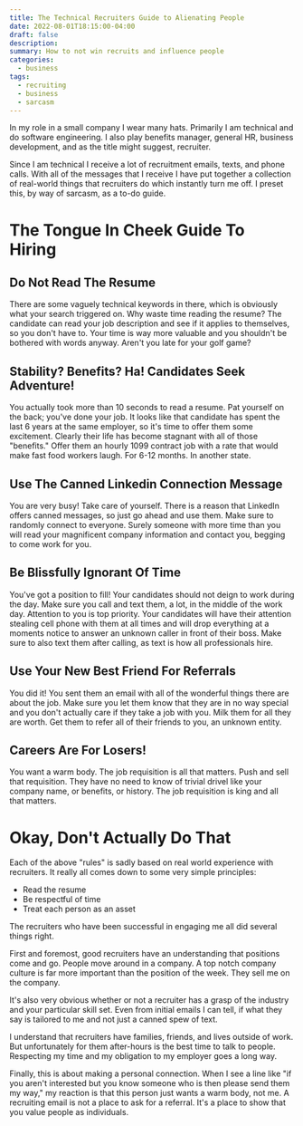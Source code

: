 ```yaml
---
title: The Technical Recruiters Guide to Alienating People
date: 2022-08-01T18:15:00-04:00
draft: false
description:
summary: How to not win recruits and influence people
categories:
  - business
tags:
  - recruiting
  - business
  - sarcasm
---
```

In my role in a small company I wear many hats. Primarily I am technical and
do software engineering. I also play benefits manager, general HR, business
development, and as the title might suggest, recruiter.

Since I am technical I receive a lot of recruitment emails, texts, and
phone calls. With all of the messages that I receive I have put together a 
collection of real-world things that recruiters do which instantly turn me
off. I preset this, by way of sarcasm, as a to-do guide.

# The Tongue In Cheek Guide To Hiring

## Do Not Read The Resume
There are some vaguely technical keywords in there, which is obviously what
your search triggered on. Why waste time reading the resume? The candidate
can read your job description and see if it applies to themselves, so you
don't have to. Your time is way more valuable and you shouldn't be
bothered with words anyway. Aren't you late for your golf game?

## Stability? Benefits? Ha! Candidates Seek Adventure!
You actually took more than 10 seconds to read a resume. Pat yourself on the back;
you've done your job. It looks like that candidate has spent the last 6 years
at the same employer, so it's time to offer them some excitement. Clearly
their life has become stagnant with all of those "benefits." Offer them an
hourly 1099 contract job with a rate that would make fast food workers laugh.
For 6-12 months. In another state.

## Use The Canned Linkedin Connection Message
You are very busy! Take care of yourself. There is a reason that LinkedIn offers
canned messages, so just go ahead and use them. Make sure to randomly connect
to everyone. Surely someone with more time than you will read your magnificent
company information and contact you, begging to come work for you.

## Be Blissfully Ignorant Of Time
You've got a position to fill! Your candidates should not deign to work during
the day. Make sure you call and text them, a lot, in the middle of the work day.
Attention to you is top priority. Your candidates will have their attention
stealing cell phone with them at all times and will drop everything at a moments
notice to answer an unknown caller in front of their boss. Make sure to also
text them after calling, as text is how all professionals hire.

## Use Your New Best Friend For Referrals
You did it! You sent them an email with all of the wonderful things there are
about the job. Make sure you let them know that they are in no way special
and you don't actually care if they take a job with you. Milk them for all
they are worth. Get them to refer all of their friends to you, an unknown entity.

## Careers Are For Losers!
You want a warm body. The job requisition is all that matters. Push and sell
that requisition. They have no need to know of trivial drivel like your 
company name, or benefits, or history. The job requisition is king and all
that matters.

# Okay, Don't Actually Do That
Each of the above "rules" is sadly based on real world experience with recruiters.
It really all comes down to some very simple principles:

* Read the resume
* Be respectful of time
* Treat each person as an asset

The recruiters who have been successful in engaging me all did several things right.

First and foremost, good recruiters have an understanding that positions come and go.
People move around in a company. A top notch company culture is far more important
than the position of the week. They sell me on the company.

It's also very obvious whether or not a recruiter has a grasp of the industry and your
particular skill set. Even from initial emails I can tell, if what they say is
tailored to me and not just a canned spew of text.

I understand that recruiters have families, friends, and lives outside of work.
But unfortunately for them after-hours is the best time to talk to people. Respecting
my time and my obligation to my employer goes a long way.

Finally, this is about making a personal connection. When I see a line like "if you
aren't interested but you know someone who is then please send them my way," my
reaction is that this person just wants a warm body, not me. A recruiting email is
not a place to ask for a referral. It's a place to show that you value people
as individuals.